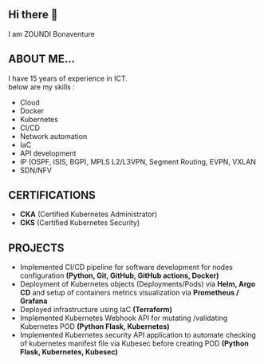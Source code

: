## Hi there 👋

I am ZOUNDI Bonaventure



## ABOUT ME...

I have 15 years of experience in ICT.  
below are my skills :  
* Cloud
* Docker
* Kubernetes
* CI/CD
* Network automation
* IaC
* API development
* IP (OSPF, ISIS, BGP), MPLS L2/L3VPN, Segment Routing, EVPN, VXLAN
* SDN/NFV

## CERTIFICATIONS

  * **CKA** (Certified Kubernetes Administrator)
  * **CKS** (Certified Kubernetes Security)


## PROJECTS

  - Implemented CI/CD pipeline for software development for nodes configuration **(Python, Git, GitHub, GitHub actions, Docker)**
  - Deployment of Kubernetes objects (Deployments/Pods) via **Helm, Argo CD** and setup of containers metrics visualization via **Prometheus / Grafana**
  - Deployed infrastructure using IaC **(Terraform)**
  - Implemented Kubernetes Webhook API for mutating /validating Kubernetes POD **(Python Flask, Kubernetes)**
  - Implemented Kubernetes security API application to automate checking of kubernetes manifest file via Kubesec before creating POD **(Python Flask, Kubernetes, Kubesec)**
<!--
**zoundibona/zoundibona** is a ✨ _special_ ✨ repository because its `README.md` (this file) appears on your GitHub profile.

Here are some ideas to get you started:

- 🔭 I’m currently working on ...
- 🌱 I’m currently learning ...
- 👯 I’m looking to collaborate on ...
- 🤔 I’m looking for help with ...
- 💬 Ask me about ...
- 📫 How to reach me: ...
- 😄 Pronouns: ...
- ⚡ Fun fact: ...
-->
